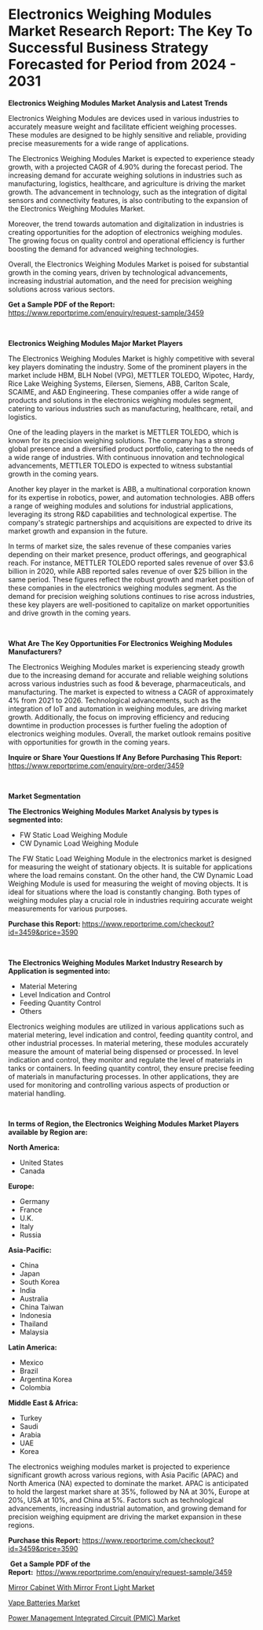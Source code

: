 <p><h1>Electronics Weighing Modules Market Research Report: The Key To Successful Business Strategy Forecasted for Period from 2024 - 2031</h1></p><p><strong>Electronics Weighing Modules Market Analysis and Latest Trends</strong></p>
<p><p>Electronics Weighing Modules are devices used in various industries to accurately measure weight and facilitate efficient weighing processes. These modules are designed to be highly sensitive and reliable, providing precise measurements for a wide range of applications.</p><p>The Electronics Weighing Modules Market is expected to experience steady growth, with a projected CAGR of 4.90% during the forecast period. The increasing demand for accurate weighing solutions in industries such as manufacturing, logistics, healthcare, and agriculture is driving the market growth. The advancement in technology, such as the integration of digital sensors and connectivity features, is also contributing to the expansion of the Electronics Weighing Modules Market.</p><p>Moreover, the trend towards automation and digitalization in industries is creating opportunities for the adoption of electronics weighing modules. The growing focus on quality control and operational efficiency is further boosting the demand for advanced weighing technologies.</p><p>Overall, the Electronics Weighing Modules Market is poised for substantial growth in the coming years, driven by technological advancements, increasing industrial automation, and the need for precision weighing solutions across various sectors.</p></p>
<p><strong>Get a Sample PDF of the Report:&nbsp;</strong> <a href="https://www.reportprime.com/enquiry/request-sample/3459">https://www.reportprime.com/enquiry/request-sample/3459</a></p>
<p>&nbsp;</p>
<p><strong>Electronics Weighing Modules Major Market Players</strong></p>
<p><p>The Electronics Weighing Modules Market is highly competitive with several key players dominating the industry. Some of the prominent players in the market include HBM, BLH Nobel (VPG), METTLER TOLEDO, Wipotec, Hardy, Rice Lake Weighing Systems, Eilersen, Siemens, ABB, Carlton Scale, SCAIME, and A&D Engineering. These companies offer a wide range of products and solutions in the electronics weighing modules segment, catering to various industries such as manufacturing, healthcare, retail, and logistics.</p><p>One of the leading players in the market is METTLER TOLEDO, which is known for its precision weighing solutions. The company has a strong global presence and a diversified product portfolio, catering to the needs of a wide range of industries. With continuous innovation and technological advancements, METTLER TOLEDO is expected to witness substantial growth in the coming years.</p><p>Another key player in the market is ABB, a multinational corporation known for its expertise in robotics, power, and automation technologies. ABB offers a range of weighing modules and solutions for industrial applications, leveraging its strong R&D capabilities and technological expertise. The company's strategic partnerships and acquisitions are expected to drive its market growth and expansion in the future.</p><p>In terms of market size, the sales revenue of these companies varies depending on their market presence, product offerings, and geographical reach. For instance, METTLER TOLEDO reported sales revenue of over $3.6 billion in 2020, while ABB reported sales revenue of over $25 billion in the same period. These figures reflect the robust growth and market position of these companies in the electronics weighing modules segment. As the demand for precision weighing solutions continues to rise across industries, these key players are well-positioned to capitalize on market opportunities and drive growth in the coming years.</p></p>
<p>&nbsp;</p>
<p><strong>What Are The Key Opportunities For Electronics Weighing Modules Manufacturers?</strong></p>
<p><p>The Electronics Weighing Modules market is experiencing steady growth due to the increasing demand for accurate and reliable weighing solutions across various industries such as food & beverage, pharmaceuticals, and manufacturing. The market is expected to witness a CAGR of approximately 4% from 2021 to 2026. Technological advancements, such as the integration of IoT and automation in weighing modules, are driving market growth. Additionally, the focus on improving efficiency and reducing downtime in production processes is further fueling the adoption of electronics weighing modules. Overall, the market outlook remains positive with opportunities for growth in the coming years.</p></p>
<p><strong>Inquire or Share Your Questions If Any Before Purchasing This Report:</strong> <a href="https://www.reportprime.com/enquiry/pre-order/3459">https://www.reportprime.com/enquiry/pre-order/3459</a></p>
<p>&nbsp;</p>
<p><strong>Market Segmentation</strong></p>
<p><strong>The Electronics Weighing Modules Market Analysis by types is segmented into:</strong></p>
<p><ul><li>FW Static Load Weighing Module</li><li>CW Dynamic Load Weighing Module</li></ul></p>
<p><p>The FW Static Load Weighing Module in the electronics market is designed for measuring the weight of stationary objects. It is suitable for applications where the load remains constant. On the other hand, the CW Dynamic Load Weighing Module is used for measuring the weight of moving objects. It is ideal for situations where the load is constantly changing. Both types of weighing modules play a crucial role in industries requiring accurate weight measurements for various purposes.</p></p>
<p><strong>Purchase this Report:&nbsp;</strong><a href="https://www.reportprime.com/checkout?id=3459&price=3590">https://www.reportprime.com/checkout?id=3459&price=3590</a></p>
<p>&nbsp;</p>
<p><strong>The Electronics Weighing Modules Market Industry Research by Application is segmented into:</strong></p>
<p><ul><li>Material Metering</li><li>Level Indication and Control</li><li>Feeding Quantity Control</li><li>Others</li></ul></p>
<p><p>Electronics weighing modules are utilized in various applications such as material metering, level indication and control, feeding quantity control, and other industrial processes. In material metering, these modules accurately measure the amount of material being dispensed or processed. In level indication and control, they monitor and regulate the level of materials in tanks or containers. In feeding quantity control, they ensure precise feeding of materials in manufacturing processes. In other applications, they are used for monitoring and controlling various aspects of production or material handling.</p></p>
<p>&nbsp;</p>
<p><strong>In terms of Region, the Electronics Weighing Modules Market Players available by Region are:</strong></p>
<p>
    <p> <strong> North America: </strong>
        <ul>
            <li>United States</li>
            <li>Canada</li>
        </ul>
        </p> 
    <p> <strong> Europe: </strong>
        <ul>
            <li>Germany</li>
            <li>France</li>
            <li>U.K.</li>
            <li>Italy</li>
            <li>Russia</li>
        </ul>
        </p> 
    <p> <strong> Asia-Pacific: </strong>
        <ul>
            <li>China</li>
            <li>Japan</li>
            <li>South Korea</li>
            <li>India</li>
            <li>Australia</li>
            <li>China Taiwan</li>
            <li>Indonesia</li>
            <li>Thailand</li>
            <li>Malaysia</li>
        </ul>
        </p> 
    <p> <strong> Latin America: </strong>
        <ul>
            <li>Mexico</li>
            <li>Brazil</li>
            <li>Argentina Korea</li>
            <li>Colombia</li>
        </ul>
        </p> 
    <p> <strong> Middle East & Africa: </strong>
        <ul>
            <li>Turkey</li>
            <li>Saudi</li>
            <li>Arabia</li>
            <li>UAE</li>
            <li>Korea</li>
        </ul>
    </p>
    </p>
<p><p>The electronics weighing modules market is projected to experience significant growth across various regions, with Asia Pacific (APAC) and North America (NA) expected to dominate the market. APAC is anticipated to hold the largest market share at 35%, followed by NA at 30%, Europe at 20%, USA at 10%, and China at 5%. Factors such as technological advancements, increasing industrial automation, and growing demand for precision weighing equipment are driving the market expansion in these regions.</p></p>
<p><strong>Purchase this Report: </strong><a href="https://www.reportprime.com/checkout?id=3459&price=3590">https://www.reportprime.com/checkout?id=3459&price=3590</a></p>
<p>&nbsp;<strong>Get a Sample PDF of the Report:&nbsp;&nbsp;</strong><a href="https://www.reportprime.com/enquiry/request-sample/3459">https://www.reportprime.com/enquiry/request-sample/3459</a></p>
<p><strong></strong></p>
<p><p><a href="https://www.linkedin.com/pulse/mirror-cabinet-front-light-market-size-growth-segmentation-d9fec?trackingId=kMrwZ6obXnmjg6vXmdB1Mw%3D%3D">Mirror Cabinet With Mirror Front Light Market</a></p><p><a href="https://www.linkedin.com/pulse/vape-batteries-market-size-share-amp-trends-analysis-report-4nd3c?trackingId=STnQQZ7%2B3NaPVqAFVay00Q%3D%3D">Vape Batteries Market</a></p><p><a href="https://github.com/ChiragRP21/Market-Research-Report-List-4/blob/main/power-management-integrated-circuit-pmic-market.md">Power Management Integrated Circuit (PMIC) Market</a></p></p>